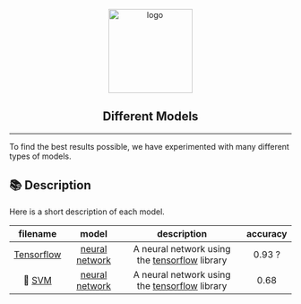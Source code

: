 <p align="center">
  <a href="https://us.pg.com/" target="_blank">
    <img width="150" src="https://upload.wikimedia.org/wikipedia/fr/thumb/d/d3/Procter_%26_Gamble_2013_%28logo%29.png/1920px-Procter_%26_Gamble_2013_%28logo%29.png" alt="logo">
  </a>
</p>

<h2 align="center">Different Models</h2>

---

To find the best results possible, we have experimented with many different types of models.

## 📚 Description

Here is a short description of each model.

|            filename            |                                   model                                   |                                 description                                  | accuracy |
| :----------------------------: | :-----------------------------------------------------------------------: | :--------------------------------------------------------------------------: | :------: |
| [Tensorflow](TensorFlow.ipynb) | [neural network](https://en.wikipedia.org/wiki/Artificial_neural_network) | A neural network using the [tensorflow](https://www.tensorflow.org/) library |  0.93 ?  |
|      👑 [SVM](SVM.ipynb)       | [neural network](https://en.wikipedia.org/wiki/Artificial_neural_network) | A neural network using the [tensorflow](https://www.tensorflow.org/) library |   0.68   |
